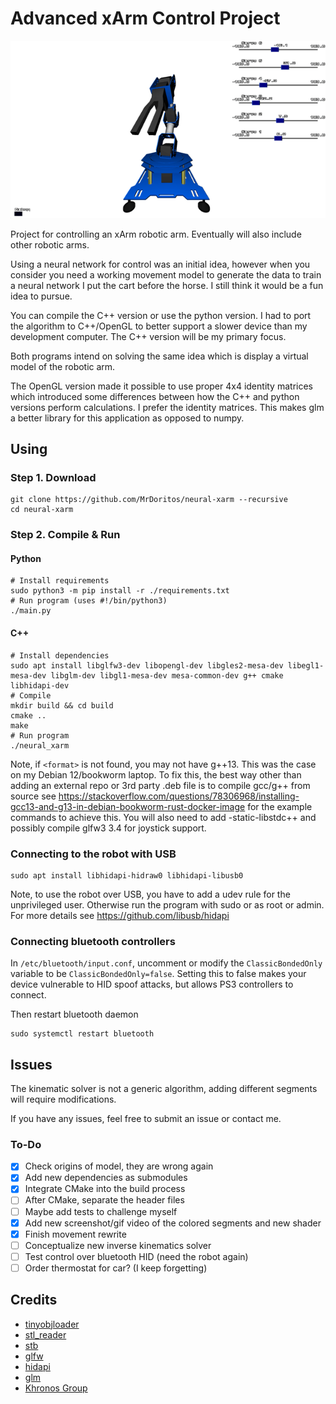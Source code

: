 # Advanced xArm Control Project

![](/assets/xarm.gif)

Project for controlling an xArm robotic arm. Eventually will also include other robotic arms.

Using a neural network for control was an initial idea, however when you consider you need a working movement model to generate the data to train a neural network I put the cart before the horse. I still think it would be a fun idea to pursue.

You can compile the C++ version or use the python version. I had to port the algorithm to C++/OpenGL to better support a slower device than my development computer. The C++ version will be my primary focus.

Both programs intend on solving the same idea which is display a virtual model of the robotic arm.

The OpenGL version made it possible to use proper 4x4 identity matrices which introduced some differences between how the C++ and python versions perform calculations. I prefer the identity matrices. This makes glm a better library for this application as opposed to numpy.

## Using

### Step 1. Download

```
git clone https://github.com/MrDoritos/neural-xarm --recursive
cd neural-xarm
```

### Step 2. Compile & Run

#### Python

```
# Install requirements
sudo python3 -m pip install -r ./requirements.txt
# Run program (uses #!/bin/python3)
./main.py
```

#### C++

```
# Install dependencies
sudo apt install libglfw3-dev libopengl-dev libgles2-mesa-dev libegl1-mesa-dev libglm-dev libgl1-mesa-dev mesa-common-dev g++ cmake libhidapi-dev
# Compile
mkdir build && cd build
cmake ..
make
# Run program
./neural_xarm
```

Note, if `<format>` is not found, you may not have g++13. This was the case on my Debian 12/bookworm laptop. To fix this, the best way other than adding an external repo or 3rd party .deb file is to compile gcc/g++ from source see https://stackoverflow.com/questions/78306968/installing-gcc13-and-g13-in-debian-bookworm-rust-docker-image for the example commands to achieve this. You will also need to add -static-libstdc++ and possibly compile glfw3 3.4 for joystick support.

### Connecting to the robot with USB

```
sudo apt install libhidapi-hidraw0 libhidapi-libusb0
```

Note, to use the robot over USB, you have to add a udev rule for the unprivileged user. Otherwise run the program with sudo or as root or admin. For more details see https://github.com/libusb/hidapi

### Connecting bluetooth controllers

In `/etc/bluetooth/input.conf`, uncomment or modify the `ClassicBondedOnly` variable to be `ClassicBondedOnly=false`. Setting this to false makes your device vulnerable to HID spoof attacks, but allows PS3 controllers to connect.

Then restart bluetooth daemon

```
sudo systemctl restart bluetooth
```

## Issues

The kinematic solver is not a generic algorithm, adding different segments will require modifications.

If you have any issues, feel free to submit an issue or contact me.

### To-Do

- [x] Check origins of model, they are wrong again 
- [x] Add new dependencies as submodules
- [x] Integrate CMake into the build process
- [ ] After CMake, separate the header files
- [ ] Maybe add tests to challenge myself
- [x] Add new screenshot/gif video of the colored segments and new shader
- [x] Finish movement rewrite
- [ ] Conceptualize new inverse kinematics solver
- [ ] Test control over bluetooth HID (need the robot again)
- [ ] Order thermostat for car? (I keep forgetting)

## Credits

- [tinyobjloader](https://github.com/tinyobjloader/tinyobjloader)
- [stl_reader](https://github.com/sreiter/stl_reader)
- [stb](https://github.com/nothings/stb)
- [glfw](https://github.com/glfw/glfw)
- [hidapi](https://github.com/libusb/hidapi)
- [glm](https://github.com/g-truc/glm)
- [Khronos Group](https://www.khronos.org/)


